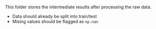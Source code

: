 This folder stores the intermediate results after processing the raw data.

- Data should already be split into train/test
- Mising values should be flagged as `np.nan`
